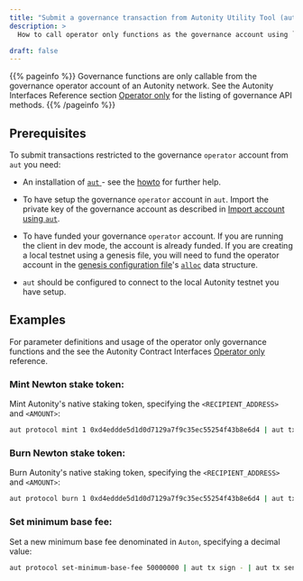 ```yaml
---
title: "Submit a governance transaction from Autonity Utility Tool (aut)"
description: >
  How to call operator only functions as the governance account using `aut`, the Python3 interface to the RPC API’s

draft: false
---
```


{{% pageinfo %}}
Governance functions are only callable from the governance operator account of an Autonity network. See the Autonity Interfaces Reference section [Operator only](/reference/api/aut/op-prot/#operator-only) for the listing of governance API methods.
{{% /pageinfo %}}

## Prerequisites

To submit transactions restricted to the governance `operator` account from `aut` you need:

- An installation of [`aut` <i class='fas fa-external-link-alt'></i>](https://github.com/autonity/aut) - see the [howto](/account-holders/setup-aut/) for further help.

- To have setup the governance `operator` account in `aut`. Import the private key of the governance account as described in [Import account using `aut`](/account-holders/create-acct/#import-account-using-aut).

- To have funded your governance `operator` account. If you are running the client in dev mode, the account is already funded. If you are creating a local testnet using a genesis file, you will need to fund the operator account in the [genesis configuration file](/reference/genesis/#genesis-configuration-file)'s [`alloc`](/reference/genesis/#alloc-object) data structure.

- `aut` should be configured to connect to the local Autonity testnet you have setup.

## Examples

For parameter definitions and usage of the operator only governance functions and the  see the Autonity Contract Interfaces [Operator only](/reference/api/aut/op-prot/#operator-only) reference.

### Mint Newton stake token:
    
Mint Autonity's native staking token, specifying the `<RECIPIENT_ADDRESS>` and `<AMOUNT>`:

```bash
aut protocol mint 1 0xd4eddde5d1d0d7129a7f9c35ec55254f43b8e6d4 | aut tx sign - | aut tx send -
```

### Burn Newton stake token:
    
Burn Autonity's native staking token, specifying the `<RECIPIENT_ADDRESS>` and `<AMOUNT>`:

```bash
aut protocol burn 1 0xd4eddde5d1d0d7129a7f9c35ec55254f43b8e6d4 | aut tx sign - | aut tx send -
```

### Set minimum base fee:
    
Set a new minimum base fee denominated in `Auton`, specifying a decimal value:


```bash
aut protocol set-minimum-base-fee 50000000 | aut tx sign - | aut tx send -
```
